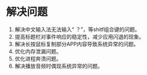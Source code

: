 # 解决问题

1. 解决中文输入法无法输入“ ？”，等shitf组合键的问题。
2. 提高标题栏对事件响应的稳定性，减少应用闪退的现象。
3. 解决长按鼠标复制部分APP内容导致系统异常的问题。
4. 优化内存泄漏问题。
5. 优化进程奔溃问题。
6. 解决播放音频时偶现系统异常的问题。